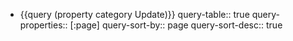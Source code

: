 - {{query (property category Update)}}
  query-table:: true
  query-properties:: [:page]
  query-sort-by:: page
  query-sort-desc:: true